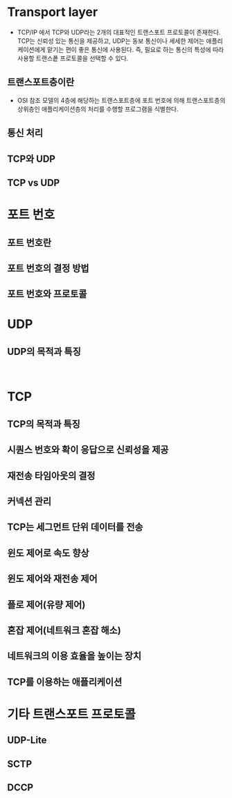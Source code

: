 # Transport layer
- TCP/IP 에서 TCP와 UDP라는 2개의 대표적인 트랜스포트 프로토콜이 존재한다. TCP는 신뢰성 있는 통신을 제공하고, UDP는 동보 통신이나 세세한 제어는 애플리케이션에게 맡기는 편이 좋은 통신에 사용된다. 즉, 필요로 하는 통신의 특성에 따라 사용할 트랜스퐅 프로토콜을 선택할 수 있다.
## 트랜스포트층이란
- OSI 참조 모델의 4층에 해당하는 트랜스포트층에 포트 번호에 의해 트랜스포트층의 상위층인 애플리케이션층의 처리를 수행할 프로그램을 식별한다.
## 통신 처리
## TCP와 UDP
## TCP vs UDP

# 포트 번호
## 포트 번호란
## 포트 번호의 결정 방법
## 포트 번호와 프로토콜

# UDP
## UDP의 목적과 특징
<br/>

# TCP
## TCP의 목적과 특징
## 시퀀스 번호와 확이 응답으로 신뢰성을 제공
## 재전송 타임아웃의 결정
## 커넥션 관리
## TCP는 세그먼트 단위 데이터를 전송
## 윈도 제어로 속도 향상
## 윈도 제어와 재전송 제어
## 플로 제어(유량 제어)
## 혼잡 제어(네트워크 혼잡 해소)
## 네트워크의 이용 효율을 높이는 장치
## TCP를 이용하는 애플리케이션

# 기타 트랜스포트 프로토콜
## UDP-Lite
## SCTP
## DCCP
